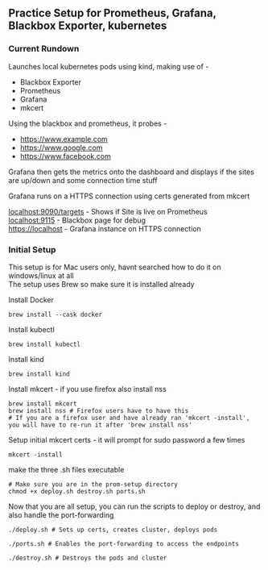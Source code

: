 ## Practice Setup for Prometheus, Grafana, Blackbox Exporter, kubernetes

### Current Rundown

Launches local kubernetes pods using kind, making use of - 
  - Blackbox Exporter
  - Prometheus
  - Grafana
  - mkcert

Using the blackbox and prometheus, it probes -
  - https://www.example.com
  - https://www.google.com
  - https://www.facebook.com
  
Grafana then gets the metrics onto the dashboard and displays if the sites are up/down and some connection time stuff
  
Grafana runs on a HTTPS connection using certs generated from mkcert

[localhost:9090/targets](localhost:9090/targets) - Shows if Site is live on Prometheus  
[localhost:9115](localhost:9115/) - Blackbox page for debug  
[https://localhost](https://localhost:3000) - Grafana instance on HTTPS connection

### Initial Setup

This setup is for Mac users only, havnt searched how to do it on windows/linux at all  
The setup uses Brew so make sure it is installed already
  
Install Docker
```shell
brew install --cask docker
```
  
Install kubectl
```shell
brew install kubectl
```
  
Install kind
```shell
brew install kind
```
  
Install mkcert - if you use firefox also install nss
```shell
brew install mkcert
brew install nss # Firefox users have to have this
# If you are a firefox user and have already ran 'mkcert -install', you will have to re-run it after 'brew install nss'
```
  
Setup initial mkcert certs - it will prompt for sudo password a few times
```shell
mkcert -install
```
  
make the three .sh files executable
```shell
# Make sure you are in the prom-setup directory
chmod +x deploy.sh destroy.sh ports.sh
```
  
Now that you are all setup, you can run the scripts to deploy or destroy, and also handle the port-forwarding
  
```shell
./deploy.sh # Sets up certs, creates cluster, deploys pods

./ports.sh # Enables the port-forwarding to access the endpoints

./destroy.sh # Destroys the pods and cluster
```